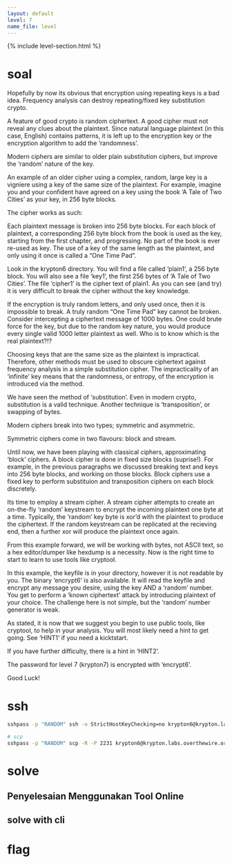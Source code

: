 ```yaml
---
layout: default
level: 7
name_file: level
---
```


{% include level-section.html %}

# soal
Hopefully by now its obvious that encryption using repeating keys is a bad idea. Frequency analysis can destroy repeating/fixed key substitution crypto.

A feature of good crypto is random ciphertext. A good cipher must not reveal any clues about the plaintext. Since natural language plaintext (in this case, English) contains patterns, it is left up to the encryption key or the encryption algorithm to add the ‘randomness’.

Modern ciphers are similar to older plain substitution ciphers, but improve the ‘random’ nature of the key.

An example of an older cipher using a complex, random, large key is a vigniere using a key of the same size of the plaintext. For example, imagine you and your confident have agreed on a key using the book ‘A Tale of Two Cities’ as your key, in 256 byte blocks.

The cipher works as such:

Each plaintext message is broken into 256 byte blocks. For each block of plaintext, a corresponding 256 byte block from the book is used as the key, starting from the first chapter, and progressing. No part of the book is ever re-used as key. The use of a key of the same length as the plaintext, and only using it once is called a “One Time Pad”.

Look in the krypton6 directory. You will find a file called ‘plain1’, a 256 byte block. You will also see a file ‘key1’, the first 256 bytes of ‘A Tale of Two Cities’. The file ‘cipher1’ is the cipher text of plain1. As you can see (and try) it is very difficult to break the cipher without the key knowledge.

If the encryption is truly random letters, and only used once, then it is impossible to break. A truly random “One Time Pad” key cannot be broken. Consider intercepting a ciphertext message of 1000 bytes. One could brute force for the key, but due to the random key nature, you would produce every single valid 1000 letter plaintext as well. Who is to know which is the real plaintext?!?

Choosing keys that are the same size as the plaintext is impractical. Therefore, other methods must be used to obscure ciphertext against frequency analysis in a simple substitution cipher. The impracticality of an ‘infinite’ key means that the randomness, or entropy, of the encryption is introduced via the method.

We have seen the method of ‘substitution’. Even in modern crypto, substitution is a valid technique. Another technique is ‘transposition’, or swapping of bytes.

Modern ciphers break into two types; symmetric and asymmetric.

Symmetric ciphers come in two flavours: block and stream.

Until now, we have been playing with classical ciphers, approximating ‘block’ ciphers. A block cipher is done in fixed size blocks (suprise!). For example, in the previous paragraphs we discussed breaking text and keys into 256 byte blocks, and working on those blocks. Block ciphers use a fixed key to perform substituion and transposition ciphers on each block discretely.

Its time to employ a stream cipher. A stream cipher attempts to create an on-the-fly ‘random’ keystream to encrypt the incoming plaintext one byte at a time. Typically, the ‘random’ key byte is xor’d with the plaintext to produce the ciphertext. If the random keystream can be replicated at the recieving end, then a further xor will produce the plaintext once again.

From this example forward, we will be working with bytes, not ASCII text, so a hex editor/dumper like hexdump is a necessity. Now is the right time to start to learn to use tools like cryptool.

In this example, the keyfile is in your directory, however it is not readable by you. The binary ‘encrypt6’ is also available. It will read the keyfile and encrypt any message you desire, using the key AND a ‘random’ number. You get to perform a ‘known ciphertext’ attack by introducing plaintext of your choice. The challenge here is not simple, but the ‘random’ number generator is weak.

As stated, it is now that we suggest you begin to use public tools, like cryptool, to help in your analysis. You will most likely need a hint to get going. See ‘HINT1’ if you need a kicktstart.

If you have further difficulty, there is a hint in ‘HINT2’.

The password for level 7 (krypton7) is encrypted with ‘encrypt6’.

Good Luck!

# ssh
```bash
sshpass -p "RANDOM" ssh -o StrictHostKeyChecking=no krypton6@krypton.labs.overthewire.org -p 2231

# scp
sshpass -p "RANDOM" scp -R -P 2231 krypton6@krypton.labs.overthewire.org:/krypton/krypton6/* krypton6
```

# solve
## Penyelesaian Menggunakan Tool Online



## solve with cli

# flag
